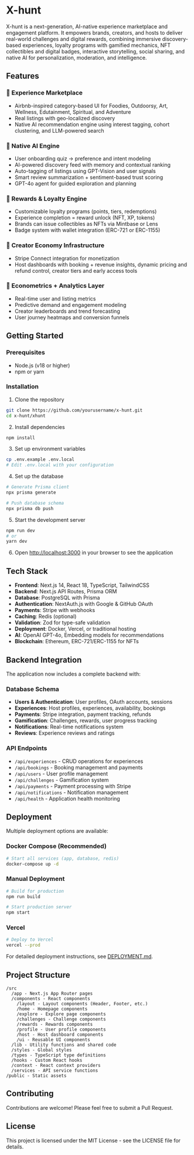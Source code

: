 # X-hunt

X-hunt is a next-generation, AI-native experience marketplace and engagement platform. It empowers brands, creators, and hosts to deliver real-world challenges and digital rewards, combining immersive discovery-based experiences, loyalty programs with gamified mechanics, NFT collectibles and digital badges, interactive storytelling, social sharing, and native AI for personalization, moderation, and intelligence.

## Features

### 🧭 Experience Marketplace
- Airbnb-inspired category-based UI for Foodies, Outdoorsy, Art, Wellness, Edutainment, Spiritual, and Adventure
- Real listings with geo-localized discovery
- Native AI recommendation engine using interest tagging, cohort clustering, and LLM-powered search

### 🧠 Native AI Engine
- User onboarding quiz → preference and intent modeling
- AI-powered discovery feed with memory and contextual ranking
- Auto-tagging of listings using GPT-Vision and user signals
- Smart review summarization + sentiment-based trust scoring
- GPT-4o agent for guided exploration and planning

### 🎁 Rewards & Loyalty Engine
- Customizable loyalty programs (points, tiers, redemptions)
- Experience completion = reward unlock (NFT, XP, tokens)
- Brands can issue collectibles as NFTs via Mintbase or Lens
- Badge system with wallet integration (ERC-721 or ERC-1155)

### 💸 Creator Economy Infrastructure
- Stripe Connect integration for monetization
- Host dashboards with booking + revenue insights, dynamic pricing and refund control, creator tiers and early access tools

### 🧾 Econometrics + Analytics Layer
- Real-time user and listing metrics
- Predictive demand and engagement modeling
- Creator leaderboards and trend forecasting
- User journey heatmaps and conversion funnels

## Getting Started

### Prerequisites

- Node.js (v18 or higher)
- npm or yarn

### Installation

1. Clone the repository
```bash
git clone https://github.com/yourusername/x-hunt.git
cd x-hunt/xhunt
```

2. Install dependencies
```bash
npm install
```

3. Set up environment variables
```bash
cp .env.example .env.local
# Edit .env.local with your configuration
```

4. Set up the database
```bash
# Generate Prisma client
npx prisma generate

# Push database schema
npx prisma db push
```

5. Start the development server
```bash
npm run dev
# or
yarn dev
```

6. Open [http://localhost:3000](http://localhost:3000) in your browser to see the application

## Tech Stack

- **Frontend**: Next.js 14, React 18, TypeScript, TailwindCSS
- **Backend**: Next.js API Routes, Prisma ORM
- **Database**: PostgreSQL with Prisma
- **Authentication**: NextAuth.js with Google & GitHub OAuth
- **Payments**: Stripe with webhooks
- **Caching**: Redis (optional)
- **Validation**: Zod for type-safe validation
- **Deployment**: Docker, Vercel, or traditional hosting
- **AI**: OpenAI GPT-4o, Embedding models for recommendations
- **Blockchain**: Ethereum, ERC-721/ERC-1155 for NFTs

## Backend Integration

The application now includes a complete backend with:

### Database Schema
- **Users & Authentication**: User profiles, OAuth accounts, sessions
- **Experiences**: Host profiles, experiences, availability, bookings
- **Payments**: Stripe integration, payment tracking, refunds
- **Gamification**: Challenges, rewards, user progress tracking
- **Notifications**: Real-time notifications system
- **Reviews**: Experience reviews and ratings

### API Endpoints
- `/api/experiences` - CRUD operations for experiences
- `/api/bookings` - Booking management and payments
- `/api/users` - User profile management
- `/api/challenges` - Gamification system
- `/api/payments` - Payment processing with Stripe
- `/api/notifications` - Notification management
- `/api/health` - Application health monitoring

## Deployment

Multiple deployment options are available:

### Docker Compose (Recommended)
```bash
# Start all services (app, database, redis)
docker-compose up -d
```

### Manual Deployment
```bash
# Build for production
npm run build

# Start production server
npm start
```

### Vercel
```bash
# Deploy to Vercel
vercel --prod
```

For detailed deployment instructions, see [DEPLOYMENT.md](./DEPLOYMENT.md).

## Project Structure

```
/src
  /app - Next.js App Router pages
  /components - React components
    /layout - Layout components (Header, Footer, etc.)
    /home - Homepage components
    /explore - Explore page components
    /challenges - Challenge components
    /rewards - Rewards components
    /profile - User profile components
    /host - Host dashboard components
    /ui - Reusable UI components
  /lib - Utility functions and shared code
  /styles - Global styles
  /types - TypeScript type definitions
  /hooks - Custom React hooks
  /context - React context providers
  /services - API service functions
/public - Static assets
```

## Contributing

Contributions are welcome! Please feel free to submit a Pull Request.

## License

This project is licensed under the MIT License - see the LICENSE file for details.